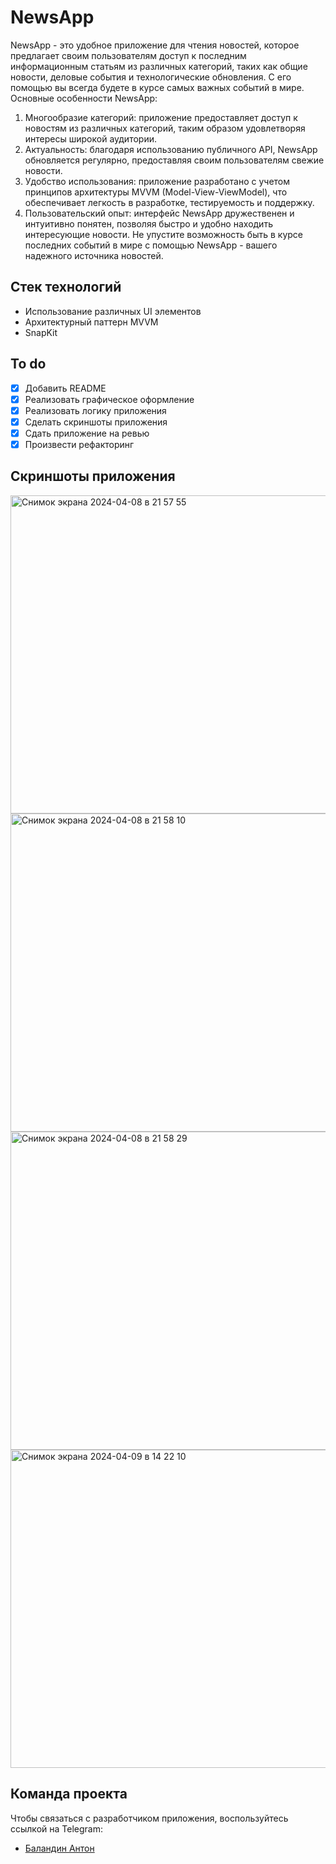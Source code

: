 # NewsApp
NewsApp - это удобное приложение для чтения новостей, которое предлагает своим пользователям доступ к последним информационным статьям из различных категорий, таких как общие новости, деловые события и технологические обновления. С его помощью вы всегда будете в курсе самых важных событий в мире.
Основные особенности NewsApp:
1. Многообразие категорий: приложение предоставляет доступ к новостям из различных категорий, таким образом удовлетворяя интересы широкой аудитории.
2. Актуальность: благодаря использованию публичного API, NewsApp обновляется регулярно, предоставляя своим пользователям свежие новости.
3. Удобство использования: приложение разработано с учетом принципов архитектуры MVVM (Model-View-ViewModel), что обеспечивает легкость в разработке, тестируемость и поддержку.
4. Пользовательский опыт: интерфейс NewsApp дружественен и интуитивно понятен, позволяя быстро и удобно находить интересующие новости.
Не упустите возможность быть в курсе последних событий в мире с помощью NewsApp - вашего надежного источника новостей.

## Стек технологий
- Использование различных UI элементов
- Архитектурный паттерн MVVM
- SnapKit

## To do
- [x] Добавить README
- [x] Реализовать графическое оформление
- [x] Реализовать логику приложения
- [x] Сделать скриншоты приложения
- [x] Сдать приложение на ревью
- [x] Произвести рефакторинг

## Скриншоты приложения
<img width="509" alt="Снимок экрана 2024-04-08 в 21 57 55" src="https://github.com/balandzin/NewsApp/assets/113136992/0028af5d-5a35-400d-8a37-902e2f9d6422">
<img width="509" alt="Снимок экрана 2024-04-08 в 21 58 10" src="https://github.com/balandzin/NewsApp/assets/113136992/4337c989-3721-4212-8ebc-9a61f85fbe37">
<img width="509" alt="Снимок экрана 2024-04-08 в 21 58 29" src="https://github.com/balandzin/NewsApp/assets/113136992/cc308988-82a0-4e27-ba72-81a9237f5b8d">
<img width="509" alt="Снимок экрана 2024-04-09 в 14 22 10" src="https://github.com/balandzin/NewsApp/assets/113136992/ff972465-44a2-4e29-8771-5f78742905eb">

## Команда проекта
Чтобы связаться с разработчиком приложения, воспользуйтесь ссылкой на Telegram:

- [Баландин Антон](https://t.me/+375336886070)

